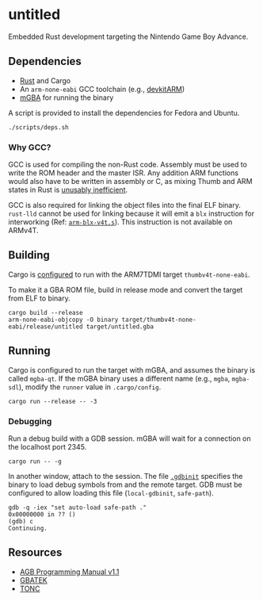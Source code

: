 # untitled

Embedded Rust development targeting the Nintendo Game Boy Advance.

## Dependencies

- [Rust] and Cargo
- An `arm-none-eabi` GCC toolchain (e.g., [devkitARM])
- [mGBA] for running the binary

A script is provided to install the dependencies for Fedora and Ubuntu.

```
./scripts/deps.sh
```

### Why GCC?

GCC is used for compiling the non-Rust code. Assembly must be used to write the
ROM header and the master ISR. Any addition ARM functions would also have to be
written in assembly or C, as mixing Thumb and ARM states in Rust is
[unusably inefficient][instruction_set].

GCC is also required for linking the object files into the final ELF binary.
`rust-lld` cannot be used for linking because it will emit a `blx` instruction
for interworking (Ref: [`arm-blx-v4t.s`]). This instruction is not available on
ARMv4T.

## Building

Cargo is [configured][cargo-config] to run with the ARM7TDMI target
`thumbv4t-none-eabi`.

To make it a GBA ROM file, build in release mode and convert the target from
ELF to binary.

```
cargo build --release
arm-none-eabi-objcopy -O binary target/thumbv4t-none-eabi/release/untitled target/untitled.gba
```

## Running

Cargo is configured to run the target with mGBA, and assumes the binary is
called `mgba-qt`. If the mGBA binary uses a different name (e.g., `mgba`,
`mgba-sdl`), modify the `runner` value in `.cargo/config`.

```
cargo run --release -- -3
```

### Debugging

Run a debug build with a GDB session. mGBA will wait for a connection on the
localhost port 2345.

```
cargo run -- -g
```

In another window, attach to the session. The file [`.gdbinit`][gdbinit]
specifies the binary to load debug symbols from and the remote target. GDB must
be configured to allow loading this file (`local-gdbinit`, `safe-path`).

```
gdb -q -iex "set auto-load safe-path ."
0x00000000 in ?? ()
(gdb) c
Continuing.
```

## Resources

- [AGB Programming Manual v1.1](https://archive.org/details/NintendoGbaManualV1.1)
- [GBATEK](https://problemkaputt.de/gbatek.htm)
- [TONC](https://www.coranac.com/tonc/text/toc.htm)


[Rust]: https://www.rust-lang.org/
[cargo-config]: https://doc.rust-lang.org/cargo/reference/config.html
[devkitARM]: https://devkitpro.org/wiki/Getting_Started
[gdbinit]: https://sourceware.org/gdb/onlinedocs/gdb/gdbinit-man.html
[mGBA]: https://mgba.io/
[instruction_set]: https://github.com/rust-lang/rust/issues/74727
[`arm-blx-v4t.s`]: https://github.com/rust-lang/llvm-project/blob/ea6bb2615f04d53db11b6a43a14be5c9d1eaebe1/lld/test/ELF/arm-blx-v4t.s

